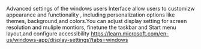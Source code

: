 Advanced settings of the windows users Interface allow users to customizw appearance and functionality , including personalization options like themes, background,and colors.You can adjust display setting for screen resolution and muliple montiors, finetune the taskbar and Start menu layout,and configure accessibility
https://learn.microsoft.com/en-us/windows-app/display-settings?tabs=windows
